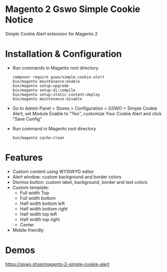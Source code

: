 # Magento 2 Gswo Simple Cookie Notice
Simple Cookie Alert extension for Magento 2

# Installation & Configuration
* Run commands in Magento root directory
    ```
    composer require gswo/simple-cookie-alert
    bin/magento maintenance:enable
    bin/magento setup:upgrade
    bin/magento setup:di:compile
    bin/magento setup:static-content:deploy
    bin/magento maintenance:disable
    ```

* Go to Admin Panel > Stores > Configuration > GSWO > Simple Cookie Alert, set Module Enable to "Yes", customize Your Cookie Alert and click "Save Config"

* Run command in Magento root directory
    ```
    bin/magento cache:clean
    ```
  

# Features
* Custom content using WYSIWYG editor
* Alert window: custom background and border colors
* Dismiss button: custom label, background, border and text colors
* Custom template:
    * Full width Top
    * Full width bottom
    * Half width bottom left
    * Half width bottom right
    * Half width top left
    * Half width top right
    * Center
* Mobile friendly
    


# Demos
https://gswo.shop/magento-2-simple-cookie-alert




